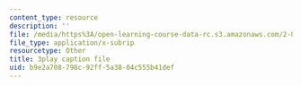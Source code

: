 ```yaml
---
content_type: resource
description: ''
file: /media/https%3A/open-learning-course-data-rc.s3.amazonaws.com/2-003sc-engineering-dynamics-fall-2011/b9e2a708798c92ff5a3804c555b41def_p9DHjoLS3GA.srt
file_type: application/x-subrip
resourcetype: Other
title: 3play caption file
uid: b9e2a708-798c-92ff-5a38-04c555b41def
---
```

